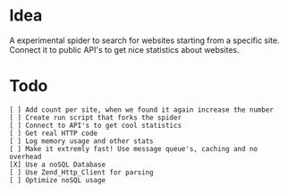 Idea
====
A experimental spider to search for websites starting from a specific site.
Connect it to public API's to get nice statistics about websites.


Todo
====
	[ ] Add count per site, when we found it again increase the number
	[ ] Create run script that forks the spider
	[ ] Connect to API's to get cool statistics
	[ ] Get real HTTP code
	[ ] Log memory usage and other stats
	[ ] Make it extremly fast! Use message queue's, caching and no overhead
	[X] Use a noSQL Database
	[ ] Use Zend_Http_Client for parsing
	[ ] Optimize noSQL usage
